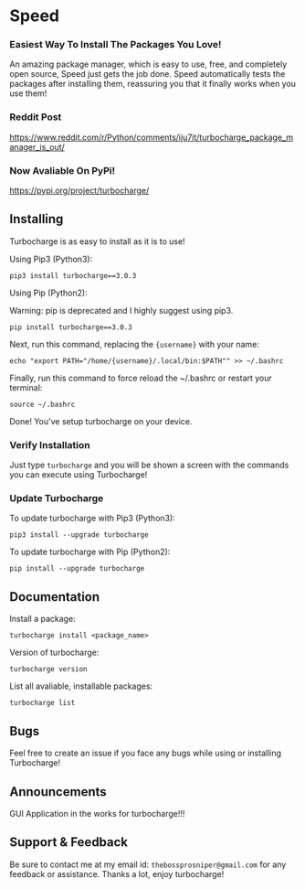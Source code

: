 # Speed

### Easiest Way To Install The Packages You Love!

An amazing package manager, which is easy to use, free, and completely open source, Speed just gets the job done. Speed automatically tests the packages after installing them, reassuring you that it finally works when you use them!

### Reddit Post
https://www.reddit.com/r/Python/comments/iju7it/turbocharge_package_manager_is_out/

### Now Avaliable On PyPi!

https://pypi.org/project/turbocharge/

## Installing

Turbocharge is as easy to install as it is to use!

Using Pip3 (Python3):

```pip3 install turbocharge==3.0.3```

Using Pip (Python2):

Warning: pip is deprecated and I highly suggest using pip3.

```pip install turbocharge==3.0.3```

Next, run this command, replacing the ```{username}``` with your name:

```echo "export PATH="/home/{username}/.local/bin:$PATH"" >> ~/.bashrc```

Finally, run this command to force reload the ~/.bashrc or restart your terminal:

```source ~/.bashrc```

Done! You've setup turbocharge on your device.

### Verify Installation
Just type ```turbocharge``` and you will be shown a screen with the commands you can execute using Turbocharge!

### Update Turbocharge
To update turbocharge with Pip3 (Python3):

```pip3 install --upgrade turbocharge```


To update turbocharge with Pip (Python2):

```pip install --upgrade turbocharge```

## Documentation

Install a package:

```turbocharge install <package_name>```

Version of turbocharge:

```turbocharge version```

List all avaliable, installable packages:

```turbocharge list```

## Bugs
Feel free to create an issue if you face any bugs while using or installing Turbocharge!

## Announcements
GUI Application in the works for turbocharge!!!

## Support & Feedback

Be sure to contact me at my email id: ```thebossprosniper@gmail.com``` for any feedback or assistance. Thanks a lot, enjoy turbocharge!
